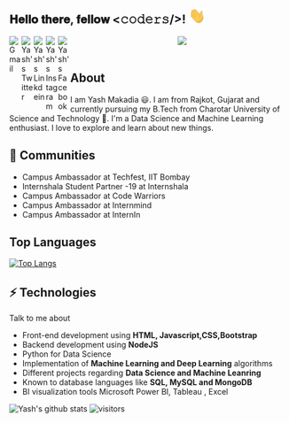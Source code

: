 <h2> 𝐇𝐞𝐥𝐥𝐨 𝐭𝐡𝐞𝐫𝐞, 𝐟𝐞𝐥𝐥𝐨𝐰 <𝚌𝚘𝚍𝚎𝚛𝚜/>! <img src="https://raw.githubusercontent.com/ABSphreak/ABSphreak/master/gifs/Hi.gif" width="30px"></h2>

<img align='right' src='https://user-images.githubusercontent.com/5713670/87202985-820dcb80-c2b6-11ea-9f56-7ec461c497c3.gif' width='200"'>

<a href="https://mailto:yashmakadia1908@gmail.com">
  <img align="left" alt="Gmail" width="22px" src="https://cdn.jsdelivr.net/npm/simple-icons@3.11.0/icons/gmail.svg" />
</a>
<a href="https://twitter.com/Yash_makadia08">
  <img align="left" alt="Yash's Twitter" width="22px" src="https://cdn.jsdelivr.net/npm/simple-icons@v3/icons/twitter.svg" />
</a>
<a href="https://www.linkedin.com/in/yashmakadia07/">
  <img align="left" alt="Yash's Linkdein" width="22px" src="https://cdn.jsdelivr.net/npm/simple-icons@v3/icons/linkedin.svg" />
</a>
<a href="https://www.instagram.com/yash.makadia7/">
  <img align="left" alt="Yash's Instagram" width="22px" src="https://cdn.jsdelivr.net/npm/simple-icons@v3/icons/instagram.svg" />
</a>
<a href="https://www.facebook.com/yash.makadia.39/">
  <img align="left" alt="Yash's Facebook" width="22px" src="https://cdn.jsdelivr.net/npm/simple-icons@3.11.0/icons/facebook.svg" />
</a>
<br/>
<br/>
<h2>About</h2>
I am Yash Makadia 😃. I am from Rajkot, Gujarat and currently pursuing my B.Tech from Charotar University of Science and Technology 🏫. I'm a Data Science and Machine Learning enthusiast. I love to explore and learn about new things.

## 👯 Communities
- Campus Ambassador at Techfest, IIT Bombay
- Internshala Student Partner -19 at Internshala
- Campus Ambassador at Code Warriors
- Campus Ambassador at Internmind
- Campus Ambassador at InternIn
## Top Languages
[![Top Langs](https://github-readme-stats.vercel.app/api/top-langs/?username=yash-makadia&layout=compact)](https://github.com/yash-makadia/github-readme-stats)
## ⚡ Technologies
Talk to me about
- Front-end development using **HTML, Javascript,CSS,Bootstrap**
- Backend development using **NodeJS**
- Python for Data Science
- Implementation of **Machine Learning and Deep Learning** algorithms
- Different projects regarding **Data Science and Machine Leanring**
- Known to database languages like **SQL, MySQL and MongoDB**
- BI visualization tools Microsoft Power BI, Tableau , Excel


![Yash's github stats](https://github-readme-stats.vercel.app/api?username=yash-makadia&show_icons=true&theme=highcontrast&count_private=true)
![visitors](https://visitor-badge.glitch.me/badge?page_id=yash-makadia)
